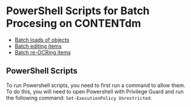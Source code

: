 # PowerShell Scripts for Batch Procesing on CONTENTdm

  * [Batch loads of objects](docs/batchCreateCompoundObjects.md)
  * [Batch editing items](docs/batchEdit.md)
  * [Batch re-OCRing items](batchReOCR)

## PowerShell Scripts
To run Powershell scripts, you need to first run a command to allow them. To do this, you will need to open Powershell with Privilege Guard and run the following command: `Set-ExecutionPolicy Unrestricted`.